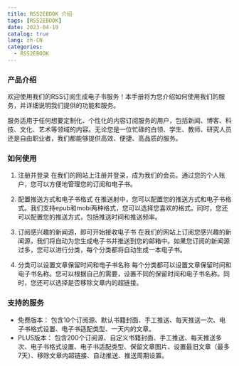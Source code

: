 ```yaml
---
title: RSS2EBOOK 介绍
tags: [RSS2EBOOK]
date: 2023-04-19
catalog: true 	
lang: zh-CN
categories: 
  - RSS2EBOOK
---
```


### 产品介绍

欢迎使用我们的RSS订阅生成电子书服务！本手册将为您介绍如何使用我们的服务，并详细说明我们提供的功能和服务。

服务适用于任何想要定制化、个性化的内容订阅服务的用户，包括新闻、博客、科技、文化、艺术等领域的内容。无论您是一位忙碌的白领、学生、教师、研究人员还是自由职业者，我们都能够提供高效、便捷、高品质的服务。

### 如何使用
1. 注册并登录
在我们的网站上注册并登录，成为我们的会员。通过您的个人账户，您可以方便地管理您的订阅和电子书。

2. 配置推送方式和电子书格式
在推送射中，您可以配置您的推送方式和电子书格式。我们支持epub和mobi两种格式，您可以选择您喜欢的格式。同时，您还可以配置您的推送方式，包括推送时间和推送频率。

3. 订阅感兴趣的新闻源，即可开始接收电子书
在我们的网站上订阅您感兴趣的新闻源，我们将自动为您生成电子书并推送到您的邮箱中。如果您订阅的新闻源过多，您可以进行分类，每个分类都将自动生成一本电子书。

4. 分类可以设置文章保留时间和电子书名称
每个分类都可以设置文章保留时间和电子书名称。您可以根据自己的需要，设置不同的保留时间和电子书名称。同时，您还可以选择是否移除文章内的超链接。


### 支持的服务
- 免费版本：
  包含10个订阅源、默认书籍封面、手工推送、每天推送一次、电子书格式设置、电子书适配类型、一天内的文章。
- PLUS版本：
  包含200个订阅源、自定义书籍封面、手工推送、每天推送多次、电子书格式设置、电子书适配类型、保留文章图片、设置最旧文章（最多7天）、移除文章内超链接、自动推送、推送周期设置。

